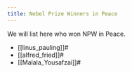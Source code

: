 ```yaml
---
title: Nobel Prize Winners in Peace
---
```


We will list here who won NPW in Peace.

* [[linus_pauling]]#
* [[alfred_fried]]#
* [[Malala_Yousafzai]]#
